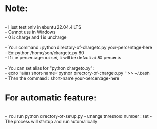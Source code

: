 #   Note:
<br>
- I just test only in ubuntu 22.04.4 LTS<br>
- Cannot use in Windows <br>
- 0 is charge and 1 is uncharge <br>
<br>
- Your command : python directory-of-chargeto.py your-percentage-here <br>
- Ex: python /home/son/chargeto.py 80<br>
- If the percentage not set, it will be default at 80 percents<br>
<br>
- You can set alias for "python chargeto.py": <br>
- echo "alias short-name='python directory-of-chargeto.py'" >> ~/.bash <br>
- Then the command : short-name your-percentage-here <br>

#    For automatic feature: 
<br>
- You run python directory-of-setup.py
- Change threshold number : set <new-number>
- The process will startup and run automatically
